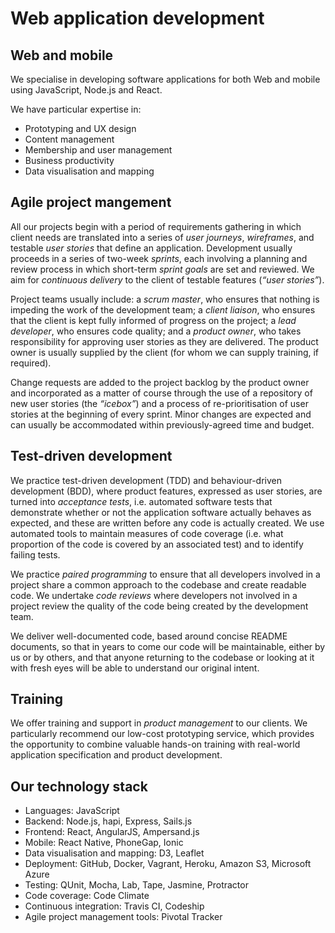 # Web application development

## Web and mobile

We specialise in developing software applications for both Web and mobile using JavaScript, Node.js and React.

We have particular expertise in:
  
+ Prototyping and UX design
+ Content management
+ Membership and user management
+ Business productivity
+ Data visualisation and mapping

## Agile project mangement

All our projects begin with a period of requirements gathering in which client needs are translated into a series of *user journeys*, *wireframes*, and testable *user stories* that define an application. Development usually proceeds in a series of two-week *sprints*, each involving a planning and review process in which short-term *sprint goals* are set and reviewed. We aim for *continuous delivery* to the client of testable features (*“user stories”*).   

Project teams usually include: a *scrum master*, who ensures that nothing is impeding the work of the development team; a *client liaison*, who ensures that the client is kept fully informed of progress on the project; a *lead developer*, who ensures code quality; and a *product owner*, who takes responsibility for approving user stories as they are delivered. The product owner is usually supplied by the client (for whom we can supply training, if required).

Change requests are added to the project backlog by the product owner and incorporated as a matter of course through the use of a repository of new user stories (the *“icebox”*) and a process of re-prioritisation of user stories at the beginning of every sprint. Minor changes are expected and can usually be accommodated within previously-agreed time and budget.

## Test-driven development

We practice test-driven development (TDD) and behaviour-driven development (BDD), where product features, expressed as user stories, are turned into *acceptance tests*, i.e. automated software tests that demonstrate whether or not the application software actually behaves as expected, and these are written before any code is actually created. We use automated tools to maintain measures of code coverage (i.e. what proportion of the code is covered by an associated test) and to identify failing tests.  

We practice *paired programming* to ensure that all developers involved in a project share a common approach to the codebase and create readable code.  We undertake *code reviews* where developers not involved in a project review the quality of the code being created by the development team.

We deliver well-documented code, based around concise README documents, so that in years to come our code will be maintainable, either by us or by others, and that anyone returning to the codebase or looking at it with fresh eyes will be able to understand our original intent. 

## Training

We offer training and support in *product management* to our clients. We particularly recommend our low-cost prototyping service, which provides the opportunity to combine valuable hands-on training with real-world application specification and product development.

## Our technology stack
  
+ Languages: JavaScript 
+ Backend: Node.js, hapi, Express, Sails.js
+ Frontend: React, AngularJS, Ampersand.js
+ Mobile: React Native, PhoneGap, Ionic
+ Data visualisation and mapping: D3, Leaflet 
+ Deployment: GitHub, Docker, Vagrant, Heroku, Amazon S3, Microsoft Azure 
+ Testing: QUnit, Mocha, Lab, Tape, Jasmine, Protractor
+ Code coverage: Code Climate
+ Continuous integration: Travis CI, Codeship
+ Agile project management tools: Pivotal Tracker

